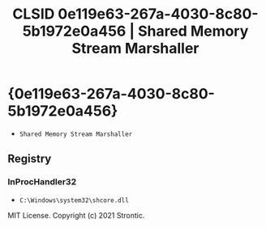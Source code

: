 ﻿---
title: "CLSID 0e119e63-267a-4030-8c80-5b1972e0a456 | Shared Memory Stream Marshaller"
excerpt: What is COM-Object CLSID 0e119e63-267a-4030-8c80-5b1972e0a456?
---

# {0e119e63-267a-4030-8c80-5b1972e0a456}

* `Shared Memory Stream Marshaller`

## Registry


### InProcHandler32

* `C:\Windows\system32\shcore.dll`

MIT License. Copyright (c) 2021 Strontic.


